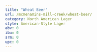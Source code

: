 ```yaml
---
title: "Wheat Beer"
url: /mcmenamins-mill-creek/wheat-beer/
category: North American Lager
style: American-Style Lager
abv: 0
ibu: 0
srm: 0
upc: 0
---
```


